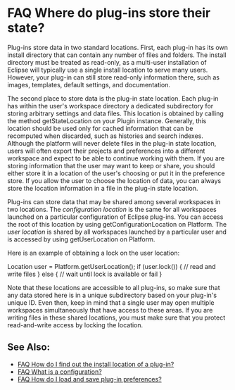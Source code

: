 

FAQ Where do plug-ins store their state?
========================================

Plug-ins store data in two standard locations. First, each plug-in has its own install directory that can contain any number of files and folders. The install directory must be treated as read-only, as a multi-user installation of Eclipse will typically use a single install location to serve many users. However, your plug-in can still store read-only information there, such as images, templates, default settings, and documentation.

The second place to store data is the plug-in state location. Each plug-in has within the user's workspace directory a dedicated subdirectory for storing arbitrary settings and data files. This location is obtained by calling the method getStateLocation on your Plugin instance. Generally, this location should be used only for cached information that can be recomputed when discarded, such as histories and search indexes. Although the platform will never delete files in the plug-in state location, users will often export their projects and preferences into a different workspace and expect to be able to continue working with them. If you are storing information that the user may want to keep or share, you should either store it in a location of the user's choosing or put it in the preference store. If you allow the user to choose the location of data, you can always store the location information in a file in the plug-in state location.

Plug-ins can store data that may be shared among several workspaces in two locations. The _configuration location_ is the same for all workspaces launched on a particular configuration of Eclipse plug-ins. You can access the root of this location by using getConfigurationLocation on Platform. The _user location_ is shared by all workspaces launched by a particular user and is accessed by using getUserLocation on Platform.

Here is an example of obtaining a lock on the user location:

   Location user = Platform.getUserLocation();
   if (user.lock()) {
      // read and write files
   } else {
      // wait until lock is available or fail
   }

Note that these locations are accessible to all plug-ins, so make sure that any data stored here is in a unique subdirectory based on your plug-in's unique ID. Even then, keep in mind that a single user may open multiple workspaces simultaneously that have access to these areas. If you are writing files in these shared locations, you must make sure that you protect read-and-write access by locking the location.

See Also:
---------

*   [FAQ How do I find out the install location of a plug-in?](./FAQ_How_do_I_find_out_the_install_location_of_a_plug-in.md "FAQ How do I find out the install location of a plug-in?")
*   [FAQ What is a configuration?](./FAQ_What_is_a_configuration.md "FAQ What is a configuration?")
*   [FAQ How do I load and save plug-in preferences?](./FAQ_How_do_I_load_and_save_plug-in_preferences.md "FAQ How do I load and save plug-in preferences?")

